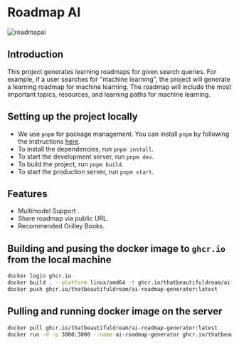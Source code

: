 # Roadmap AI

![roadmapai](https://github.com/vishwajeetraj11/ai-roadmap-generator/assets/28717686/0fa80335-6635-4905-8a1b-cdcea8926d94)

## Introduction

This project generates learning roadmaps for given search queries. For example, if a user searches for "machine learning", the project will generate a learning roadmap for machine learning. The roadmap will include the most important topics, resources, and learning paths for machine learning.

## Setting up the project locally

- We use `pnpm` for package management. You can install `pnpm` by following the instructions [here](https://pnpm.io/installation).
- To install the dependencies, run `pnpm install`.
- To start the development server, run `pnpm dev`.
- To build the project, run `pnpm build`.
- To start the production server, run `pnpm start`.

## Features

- Multimodel Support .
- Share roadmap via public URL.
- Recommended Orilley Books.

## Building and pusing the docker image to `ghcr.io` from the local machine

```bash
docker login ghcr.io
docker build . --platform linux/amd64 -t ghcr.io/thatbeautifuldream/ai-roadmap-generator:latest
docker push ghcr.io/thatbeautifuldream/ai-roadmap-generator:latest
```

## Pulling and running docker image on the server

```bash
docker pull ghcr.io/thatbeautifuldream/ai-roadmap-generator:latest
docker run -d -p 3000:3000 --name ai-roadmap-generator ghcr.io/thatbeautifuldream/ai-roadmap-generator:latest
```
